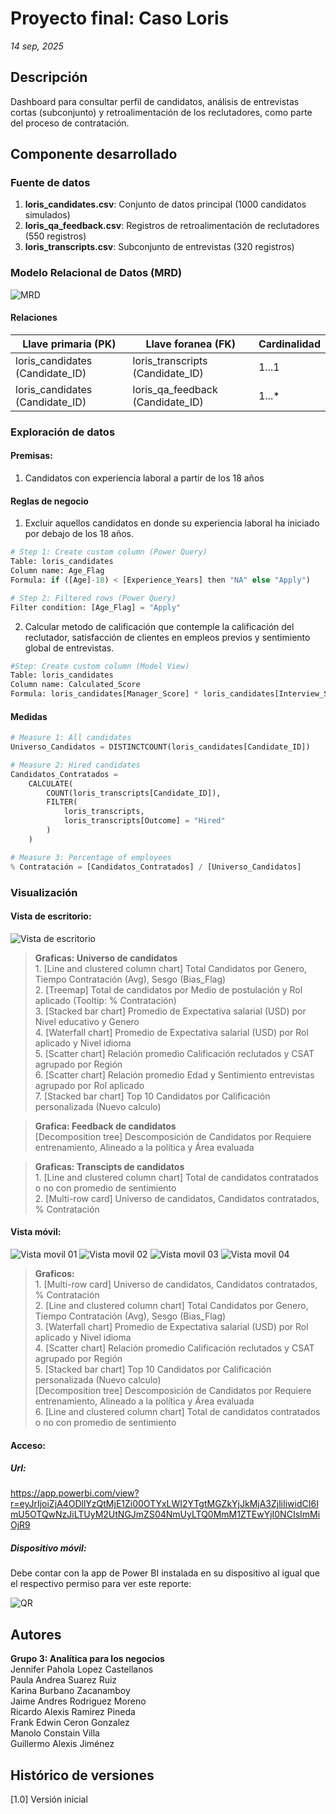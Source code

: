 # Proyecto final: Caso Loris
_14 sep, 2025_

## Descripción
Dashboard para consultar perfil de candidatos, análisis de entrevistas cortas (subconjunto) y retroalimentación de los reclutadores, como parte del proceso de contratación.


## Componente desarrollado
### Fuente de datos
1. **loris_candidates.csv**: Conjunto de datos principal (1000 candidatos simulados)
2. **loris_qa_feedback.csv**: Registros de retroalimentación de reclutadores (550 registros)
3. **loris_transcripts.csv**: Subconjunto de entrevistas (320 registros)

### Modelo Relacional de Datos (MRD)
![MRD](images/mrd.png)

#### Relaciones
|Llave primaria (PK)|Llave foranea (FK)| Cardinalidad|
|-------------------|------------------|-------------|
|loris_candidates (Candidate_ID)|loris_transcripts (Candidate_ID)|1...1|
|loris_candidates (Candidate_ID)|loris_qa_feedback (Candidate_ID)|1...*|

### Exploración de datos
#### Premisas:
1. Candidatos con experiencia laboral a partir de los 18 años

#### Reglas de negocio
1. Excluir aquellos candidatos en donde su experiencia laboral ha iniciado por debajo de los 18 años.

```Python
# Step 1: Create custom column (Power Query)
Table: loris_candidates
Column name: Age_Flag
Formula: if ([Age]-18) < [Experience_Years] then "NA" else "Apply")

# Step 2: Filtered rows (Power Query)
Filter condition: [Age_Flag] = "Apply"
```

2. Calcular metodo de calificación que contemple la calificación del reclutador, satisfacción de clientes en empleos previos y sentimiento global de entrevistas.

```Python
#Step: Create custom column (Model View)
Table: loris_candidates
Column name: Calculated_Score
Formula: loris_candidates[Manager_Score] * loris_candidates[Interview_Sentiment] * loris_candidates[CSAT_Prior]
```

#### Medidas

```Python
# Measure 1: All candidates
Universo_Candidatos = DISTINCTCOUNT(loris_candidates[Candidate_ID])

# Measure 2: Hired candidates
Candidatos_Contratados = 
    CALCULATE(
        COUNT(loris_transcripts[Candidate_ID]),
        FILTER(
            loris_transcripts,
            loris_transcripts[Outcome] = "Hired"
        )
    )

# Measure 3: Percentage of employees
% Contratación = [Candidatos_Contratados] / [Universo_Candidatos]
```


### Visualización
#### Vista de escritorio:
![Vista de escritorio](images/desktop-layout.png)

>**Graficas: Universo de candidatos**
<br>1. [Line and clustered column chart] Total Candidatos por Genero, Tiempo Contratación (Avg), Sesgo (Bias_Flag)
<br>2. [Treemap] Total de candidatos por Medio de postulación y Rol aplicado (Tooltip: % Contratación)
<br>3. [Stacked bar chart] Promedio de Expectativa salarial (USD) por Nivel educativo y Genero
<br>4. [Waterfall chart] Promedio de Expectativa salarial (USD) por Rol aplicado y Nivel idioma
<br>5. [Scatter chart] Relación promedio Calificación reclutados y CSAT agrupado por Región
<br>6. [Scatter chart] Relación promedio Edad y Sentimiento entrevistas agrupado por Rol aplicado
<br>7. [Stacked bar chart] Top 10 Candidatos por Calificación personalizada (Nuevo calculo)

>**Grafica: Feedback de candidatos**
<br>[Decomposition tree] Descomposición de Candidatos por Requiere entrenamiento, Alineado a la política y Área evaluada

>**Graficas: Transcipts de candidatos**
<br>1. [Line and clustered column chart] Total de candidatos contratados o no con promedio de sentimiento
<br>2. [Multi-row card] Universo de candidatos, Candidatos contratados, % Contratación

#### Vista móvil:
![Vista movil 01](images/mobile-layout-01.png)
![Vista movil 02](images/mobile-layout-02.png)
![Vista movil 03](images/mobile-layout-03.png)
![Vista movil 04](images/mobile-layout-04.png)

>**Graficos:**
<br>1. [Multi-row card] Universo de candidatos, Candidatos contratados, % Contratación
<br>2. [Line and clustered column chart] Total Candidatos por Genero, Tiempo Contratación (Avg), Sesgo (Bias_Flag)
<br>3. [Waterfall chart] Promedio de Expectativa salarial (USD) por Rol aplicado y Nivel idioma
<br>4. [Scatter chart] Relación promedio Calificación reclutados y CSAT agrupado por Región
<br>5. [Stacked bar chart] Top 10 Candidatos por Calificación personalizada (Nuevo calculo)
<br>[Decomposition tree] Descomposición de Candidatos por Requiere entrenamiento, Alineado a la política y Área evaluada
<br>6. [Line and clustered column chart] Total de candidatos contratados o no con promedio de sentimiento

#### Acceso:
##### Url:
https://app.powerbi.com/view?r=eyJrIjoiZjA4ODllYzQtMjE1Zi00OTYxLWI2YTgtMGZkYjJkMjA3ZjliIiwidCI6ImU5OTQwNzJiLTUyM2UtNGJmZS04NmUyLTQ0MmM1ZTEwYjI0NCIsImMiOjR9

##### Dispositivo móvil:
Debe contar con la app de Power BI instalada en su dispositivo al igual que el respectivo permiso para ver este reporte:

![QR](images/qr.jpg)

## Autores
**Grupo 3: Analítica para los negocios**
<br>Jennifer Pahola Lopez Castellanos
<br>Paula Andrea Suarez Ruiz
<br>Karina Burbano Zacanamboy
<br>Jaime Andres Rodriguez Moreno
<br>Ricardo Alexis Ramirez Pineda
<br>Frank Edwin Ceron Gonzalez
<br>Manolo Constain Villa
<br>Guillermo Alexis Jiménez

## Histórico de versiones
[1.0] Versión inicial
